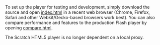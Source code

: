 To set up the player for testing and development, simply download the source and open [index.html](https://github.com/LLK/scratch-html5/blob/master/index.html) in a recent web browser (Chrome, Firefox, Safari and other Webkit/Gecko-based browsers work best).  You can also compare performance and features to the production Flash player by opening [compare.html](https://github.com/LLK/scratch-html5/blob/master/compare.html).

The Scratch HTML5 player is no longer dependent on a local proxy.
